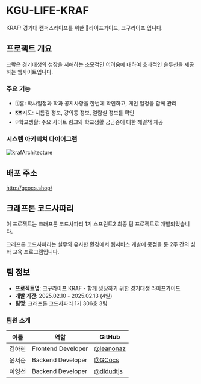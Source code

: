 # KGU-LIFE-KRAF
KRAF: 경기대 캠퍼스라이프를 위한 🛟라이프가이드, 크구라이프 입니다.

## 프로젝트 개요

크랖은 경기대생의 성장을 저해하는 소모적인 어려움에 대하여 효과적인 솔루션을 제공하는 웹사이트입니다. 

### 주요 기능

- 🗓️홈: 학사일정과 학과 공지사항을 한번에 확인하고, 개인 일정을 함께 관리
- 🗺️지도: 지름길 정보, 강의동 정보, 열람실 정보를 확인
- 💡학교생활: 주요 사이트 링크와 학교생활 궁금증에 대한 해결책 제공 

### 시스템 아키텍쳐 다이어그램
<img  alt="krafArchitecture" src="https://github.com/user-attachments/assets/1a007d79-a862-4ab0-97e1-d98fdb9558cc" />

## 배포 주소

http://gcocs.shop/


## 크래프톤 코드사파리

이 프로젝트는 크래프톤 코드사파리 1기 스프린트2 최종 팀 프로젝트로 개발되었습니다.

크래프톤 코드사파리는 실무와 유사한 환경에서 웹서비스 개발에 중점을 둔 2주 간의 심화 교육 프로그램입니다.

## 팀 정보

- **프로젝트명**: 크구라이프 KRAF - 함께 성장하기 위한 경기대생 라이프가이드
- **개발 기간**: 2025.02.10 - 2025.02.13 (4일)
- **팀명**: 크래프톤 코드사파리 1기 306호 3팀

### 팀원 소개

| 이름   | 역할               | GitHub                                         |
| ------ | ------------------ | ---------------------------------------------- |
| 김하린 | Frontend Developer | [@leanonaz](https://github.com/leanonaz)         |
| 윤서준 | Backend Developer  | [@GCocs](https://github.com/GCocs) |
| 이영선 | Backend Developer  | [@dldudtjs](https://github.com/dldudtjs)       |
